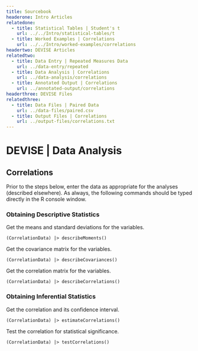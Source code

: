 ```yaml
---
title: Sourcebook
headerone: Intro Articles
relatedone:
  - title: Statistical Tables | Student's t
    url: ../../Intro/statistical-tables/t
  - title: Worked Examples | Correlations
    url: ../../Intro/worked-examples/correlations
headertwo: DEVISE Articles
relatedtwo:
  - title: Data Entry | Repeated Measures Data
    url: ../data-entry/repeated
  - title: Data Analysis | Correlations
    url: ../data-analysis/correlations
  - title: Annotated Output | Correlations
    url: ../annotated-output/correlations
headerthree: DEVISE Files
relatedthree:
  - title: Data Files | Paired Data
    url: ../data-files/paired.csv
  - title: Output Files | Correlations
    url: ../output-files/correlations.txt
---
```


# DEVISE | Data Analysis

## Correlations

Prior to the steps below, enter the data as appropriate for the analyses (described elsewhere). As always, the following commands should be typed directly in the R console window.

### Obtaining Descriptive Statistics

Get the means and standard deviations for the variables.

```{r}
(CorrelationData) |> describeMoments()
```

Get the covariance matrix for the variables.

```{r}
(CorrelationData) |> describeCovariances()
```

Get the correlation matrix for the variables.

```{r}
(CorrelationData) |> describeCorrelations()
```

### Obtaining Inferential Statistics

Get the correlation and its confidence interval.

```{r}
(CorrelationData) |> estimateCorrelations()
```

Test the correlation for statistical significance.

```{r}
(CorrelationData) |> testCorrelations()
```
